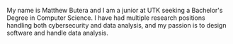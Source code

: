 My name is Matthew Butera and I am a junior at UTK seeking a Bachelor's Degree in Computer Science. I have had multiple research positions handling both cybersecurity and data analysis, and my passion is to design software and handle data analysis.

